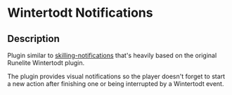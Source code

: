 # Wintertodt Notifications
## Description
Plugin similar to [skilling-notifications](https://github.com/jodelahithit/runelite-plugins/tree/skilling-notifications) that's heavily based on the original Runelite Wintertodt plugin.

The plugin provides visual notifications so the player doesn't forget to start a new action after finishing one or being interrupted by a Wintertodt event.